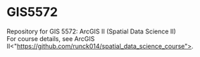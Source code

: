 # GIS5572

Repository for GIS 5572: ArcGIS II (Spatial Data Science II)
<br>
For course details, see ArcGIS II<"https://github.com/runck014/spatial_data_science_course">.
